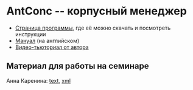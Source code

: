 # AntConc -- корпусный менеджер

* [Страница программы](http://www.laurenceanthony.net/software/antconc/), где её можно скачать и посмотреть инструкции
* [Мануал](http://www.laurenceanthony.net/software/antconc/resources/help_AntConc321_english.pdf) (на английском)
* [Видео-тьюториал от автора](https://www.youtube.com/playlist?list=PLiRIDpYmiC0Ta0-Hdvc1D7hG6dmiS_TZj)

## Материал для работы на семинаре
[Корпус отзывов]: (https://drive.google.com/file/d/1T-cp_ZxypsyUeFYRymtMYh0Fg-yo8Lz4/view?usp=sharing)
Анна Каренина: [text](https://drive.google.com/file/d/0B6-5pzCmb8MOVFBjajZJUHhNNmM/view?usp=sharing), [xml](https://drive.google.com/file/d/0B6-5pzCmb8MOTktNVlpjaDdOY2M/view?usp=sharing)

